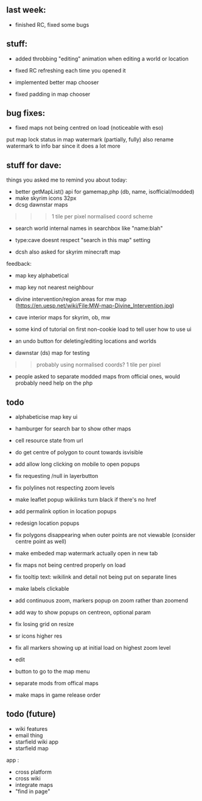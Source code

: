 

## last week:

- finished RC, fixed some bugs

## stuff:

- added throbbing "editing" animation when editing a world or location
- fixed RC refreshing each time you opened it



- implemented better map chooser

- fixed padding in map chooser

## bug fixes:
- fixed maps not being centred on load (noticeable with eso)



put map lock status in map watermark (partially, fully)
also rename watermark to info bar since it does a lot more

## stuff for dave:


things you asked me to remind you about today:
- better getMapList() api for gamemap,php (db, name, isofficial/modded)
- make skyrim icons 32px
- dcsg dawnstar maps
>>> 1 tile per pixel
>>> normalised coord scheme
- search world internal names in searchbox like "name:blah"
- type:cave doesnt respect "search in this map" setting


- dcsh also asked for skyrim minecraft map


feedback:
- map key alphabetical
- map key not nearest neighbour
- divine intervention/region areas for mw map (https://en.uesp.net/wiki/File:MW-map-Divine_Intervention.jpg)
- cave interior maps for skyrim, ob, mw
- some kind of tutorial on first non-cookie load to tell user how to use ui
- an undo button for deleting/editing locations and worlds




- dawnstar (ds) map for testing
>> probably using normalised coords?
>> 1 tile per pixel

- people asked to separate modded maps from official ones, would probably need help on the php
## todo





- alphabeticise map key ui
- hamburger for search bar to show other maps

- cell resource state from url
- do get centre of polygon to count towards isvisible
- add allow long clicking on mobile to open popups
- fix requesting /null in layerbutton
- fix polylines not respecting zoom levels
- make leaflet popup wikilinks turn black if there's no href
- add permalink option in location popups
- redesign location popups
- fix polygons disappearing when outer points are not viewable (consider centre point as well)
- make embeded map watermark actually open in new tab
- fix maps not being centred properly on load
- fix tooltip text: wikilink and detail not being put on separate lines
- make labels clickable
- add continuous zoom, markers popup on zoom rather than zoomend
- add way to show popups on centreon, optional param
- fix losing grid on resize
- sr icons higher res
- fix all markers showing up at initial load on highest zoom level
- edit
- button to go to the map menu
- separate mods from offical maps
- make maps in game release order

## todo (future)
- wiki features
- email thing
- starfield wiki app
- starfield map

app :
- cross platform
- cross wiki
- integrate maps
- "find in page"